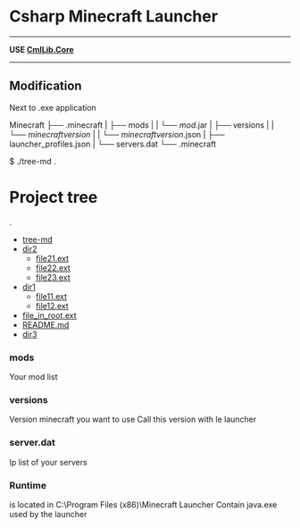 ﻿# Csharp Minecraft Launcher

----------------------------------------------------

**USE [CmlLib.Core](https://github.com/AlphaBs/CmlLib.Core)**  

----------------------------------------------------

## Modification

Next to .exe application

Minecraft
├── .minecraft
|   ├── mods
|   |    └── *mod*.jar
|   ├── versions
|   |    └── *minecraftversion*
|   |         └── *minecraftversion*.json
|   ├── launcher_profiles.json
|   └── servers.dat
└── .minecraft

$ ./tree-md .
# Project tree

.
 * [tree-md](./tree-md)
 * [dir2](./dir2)
   * [file21.ext](./dir2/file21.ext)
   * [file22.ext](./dir2/file22.ext)
   * [file23.ext](./dir2/file23.ext)
 * [dir1](./dir1)
   * [file11.ext](./dir1/file11.ext)
   * [file12.ext](./dir1/file12.ext)
 * [file_in_root.ext](./file_in_root.ext)
 * [README.md](./README.md)
 * [dir3](./dir3)

### mods 
Your mod list 

### versions 
Version minecraft you want to use
Call this version with le launcher

### server.dat 
Ip list of your servers

### Runtime 
is located in C:\Program Files (x86)\Minecraft Launcher
Contain java.exe used by the launcher

